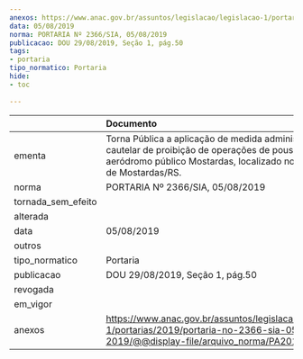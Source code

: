 ```yaml
---
anexos: https://www.anac.gov.br/assuntos/legislacao/legislacao-1/portarias/2019/portaria-no-2366-sia-05-08-2019/@@display-file/arquivo_norma/PA2019-2366.pdf
data: 05/08/2019
norma: PORTARIA Nº 2366/SIA, 05/08/2019
publicacao: DOU 29/08/2019, Seção 1, pág.50
tags:
- portaria
tipo_normatico: Portaria
hide: 
- toc 
 
---
```


|                    | Documento                                                                                                                                                               |
|:-------------------|:------------------------------------------------------------------------------------------------------------------------------------------------------------------------|
| ementa             | Torna Pública a aplicação de medida administrativa cautelar de proibição de operações de pouso no aeródromo público Mostardas, localizado no município de Mostardas/RS. |
| norma              | PORTARIA Nº 2366/SIA, 05/08/2019                                                                                                                                        |
| tornada_sem_efeito |                                                                                                                                                                         |
| alterada           |                                                                                                                                                                         |
| data               | 05/08/2019                                                                                                                                                              |
| outros             |                                                                                                                                                                         |
| tipo_normatico     | Portaria                                                                                                                                                                |
| publicacao         | DOU 29/08/2019, Seção 1, pág.50                                                                                                                                         |
| revogada           |                                                                                                                                                                         |
| em_vigor           |                                                                                                                                                                         |
| anexos             | https://www.anac.gov.br/assuntos/legislacao/legislacao-1/portarias/2019/portaria-no-2366-sia-05-08-2019/@@display-file/arquivo_norma/PA2019-2366.pdf                    |